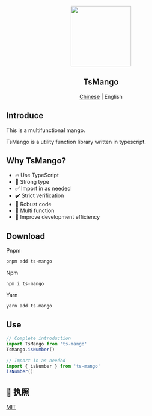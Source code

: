 <p align="center">
  <img height="160px" src="https://tianyuhao.cn/images/ts-mango/ts-mango.svg">
  <h2 align="center" style="font-weight: 600">TsMango</h2>
</p>

<p align="center">
  <a href="https://github.com/ts-mango/ts-mango/blob/master/README.md">Chinese</a> | English 
</p>

## Introduce

This is a multifunctional mango.

TsMango is a utility function library written in typescript.

## Why TsMango?

- 🔥 Use TypeScript
- 🔔 Strong type
- ✅ Import in as needed
- ✔️ Strict verification
- 💪 Robust code
- 🚩 Multi function
- 🚀 Improve development efficiency

## Download

Pnpm

```shell
pnpm add ts-mango
```

Npm

```shell
npm i ts-mango
```

Yarn

```shell
yarn add ts-mango
```

## Use

```ts
// Complete introduction
import TsMango from 'ts-mango'
TsMango.isNumber()

// Import in as needed
import { isNumber } from 'ts-mango'
isNumber()
```

## 💬 执照

[MIT](https://github.com/ts-mango/ts-mango/blob/master/LICENSE)
